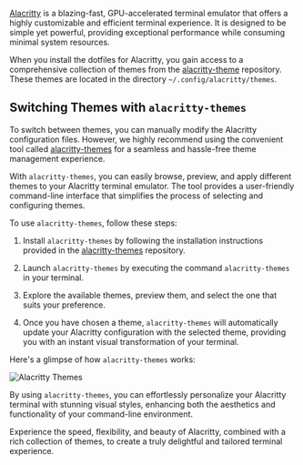 [Alacritty](https://github.com/alacritty/alacritty) is a blazing-fast, GPU-accelerated terminal emulator that offers a highly customizable and efficient terminal experience. It is designed to be simple yet powerful, providing exceptional performance while consuming minimal system resources.

When you install the dotfiles for Alacritty, you gain access to a comprehensive collection of themes from the [alacritty-theme](https://github.com/alacritty/alacritty-theme) repository. These themes are located in the directory `~/.config/alacritty/themes`.

## Switching Themes with `alacritty-themes`

To switch between themes, you can manually modify the Alacritty configuration files. However, we highly recommend using the convenient tool called [alacritty-themes](https://github.com/rajasegar/alacritty-themes) for a seamless and hassle-free theme management experience.

With `alacritty-themes`, you can easily browse, preview, and apply different themes to your Alacritty terminal emulator. The tool provides a user-friendly command-line interface that simplifies the process of selecting and configuring themes.

To use `alacritty-themes`, follow these steps:

1. Install `alacritty-themes` by following the installation instructions provided in the [alacritty-themes](https://github.com/rajasegar/alacritty-themes) repository.

2. Launch `alacritty-themes` by executing the command `alacritty-themes` in your terminal.

3. Explore the available themes, preview them, and select the one that suits your preference.

4. Once you have chosen a theme, `alacritty-themes` will automatically update your Alacritty configuration with the selected theme, providing you with an instant visual transformation of your terminal.

Here's a glimpse of how `alacritty-themes` works:

![Alacritty Themes](https://raw.githubusercontent.com/wiki/ulises-jeremias/dotfiles/images/alacritty-themes.gif)

By using `alacritty-themes`, you can effortlessly personalize your Alacritty terminal with stunning visual styles, enhancing both the aesthetics and functionality of your command-line environment.

Experience the speed, flexibility, and beauty of Alacritty, combined with a rich collection of themes, to create a truly delightful and tailored terminal experience.
